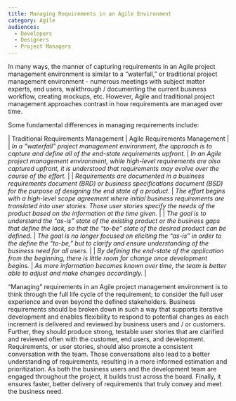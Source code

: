 ```yaml
---
title: Managing Requirements in an Agile Environment
category: Agile
audiences:
  - Developers
  - Designers
  - Project Managers
---
```


In many ways, the manner of capturing requirements in an Agile project management environment is similar to a “waterfall,” or traditional project management environment - numerous meetings with subject matter experts, end users, walkthrough / documenting the current business workflow, creating mockups, etc. However, Agile and traditional project management approaches contrast in how requirements are managed over time.

Some fundamental differences in managing requirements include:

| Traditional Requirements Management | Agile Requirements Management |
| *In a “waterfall” project management environment, the approach is to capture and define all of the end-state requirements upfront.* | *In an Agile project management environment, while high-level requirements are also captured upfront, it is understood that requirements may evolve over the course of the effort.* |
| *Requirements are documented in a business requirements document (BRD) or business specifications document (BSD) for the purpose of designing the end state of a product.* | *The effort begins with a high-level scope agreement where initial business requirements are translated into user stories. Those user stories specify the needs of the product based on the information at the time given.* |
| *The goal is to understand the “as-is” state of the existing product or the business gaps that define the lack, so that the “to-be” state of the desired product can be defined.* | *The goal is no longer focused on eliciting the “as-is” in order to the define the “to-be,” but to clarify and ensure understanding of the business need for all users.* |
| *By defining the end-state of the application from the beginning, there is little room for change once development begins.* | *As more information becomes known over time, the team is better able to adjust and make changes accordingly.* | 

“Managing” requirements in an Agile project management environment is to think through the full life cycle of the requirement; to consider the full user experience and even beyond the defined stakeholders. Business requirements should be broken down in such a way that supports iterative development and enables flexibility to respond to potential changes as each increment is delivered and reviewed by business users and / or customers. Further, they should produce strong, testable user stories that are clarified and reviewed often with the customer, end users, and development. Requirements, or user stories, should also promote a consistent conversation with the team. Those conversations also lead to a better understanding of requirements, resulting in a more informed estimation and prioritization. As both the business users and the development team are engaged throughout the project, it builds trust across the board. Finally, it ensures faster, better delivery of requirements that truly convey and meet the business need.
